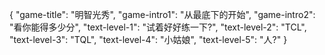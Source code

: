 {
  "game-title": "明智光秀",
  "game-intro1": "从最底下的开始",
  "game-intro2": "看你能得多少分",
  "text-level-1": "试着好好练一下?",
  "text-level-2": "TCL",
  "text-level-3": "TQL",
  "text-level-4": "小姑娘",
  "text-level-5": "人?"
}
